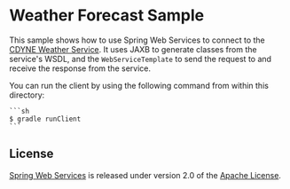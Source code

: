 # Weather Forecast Sample

This sample shows how to use Spring Web Services to connect to the [CDYNE Weather Service].
It uses JAXB to generate classes from the service's WSDL, and the `WebServiceTemplate` to
send the request to and receive the response from the service.

You can run the client by using the following command from within this directory:

	```sh
	$ gradle runClient
	```
		
## License

[Spring Web Services] is released under version 2.0 of the [Apache License].

[Spring Web Services]: http://projects.spring.io/spring-ws
[Apache License]: http://www.apache.org/licenses/LICENSE-2.0
[CDYNE Weather Service]: http://wiki.cdyne.com/index.php/CDYNE_Weather